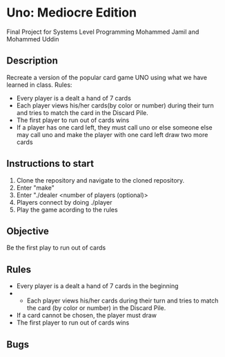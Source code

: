 # Uno: Mediocre Edition
Final Project for Systems Level Programming
Mohammed Jamil and Mohammed Uddin

## Description
Recreate a version of the popular card game UNO using what we have learned in class.
Rules:
- Every player is a dealt a hand of 7 cards
- Each player views his/her cards(by color or number) during their turn and tries to match the card in the Discard Pile.
- The first player to run out of cards wins
- If a player has one card left, they must call uno or else someone else may call uno and make the player with one card left draw two more cards


## Instructions to start
1. Clone the repository and navigate to the cloned repository. 
2. Enter "make"
3. Enter "./dealer <number of players (optional)>
4. Players connect by doing ./player
5. Play the game acording to the rules 

## Objective
Be the first play to run out of cards

## Rules
- Every player is a dealt a hand of 7 cards in the beginning
- - Each player views his/her cards during their turn and tries to match the card (by color or number) in the Discard Pile.
- If a card cannot be chosen, the player must draw
- The first player to run out of cards wins

## Bugs
